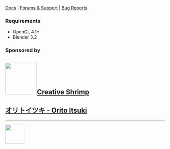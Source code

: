 
[Docs](https://malt3d.com) | [Forums & Support](https://github.com/bnpr/Malt/discussions) | [Bug Reports](https://github.com/bnpr/Malt/issues)

### Requirements

- OpenGL 4.1+
- Blender 3.2

### Sponsored by

## <a href="https://www.creativeshrimp.com/"><img src="/docs/images/creativeshrimp_logo.png" height="100">Creative Shrimp<a>

## <a href="https://twitter.com/MatchaChoco010">オリトイツキ - Orito Itsuki<a>

---

<a href="https://patreon.com/pragma37"><img src="/docs/images/become_a_patron.png" height="60"><a> 


